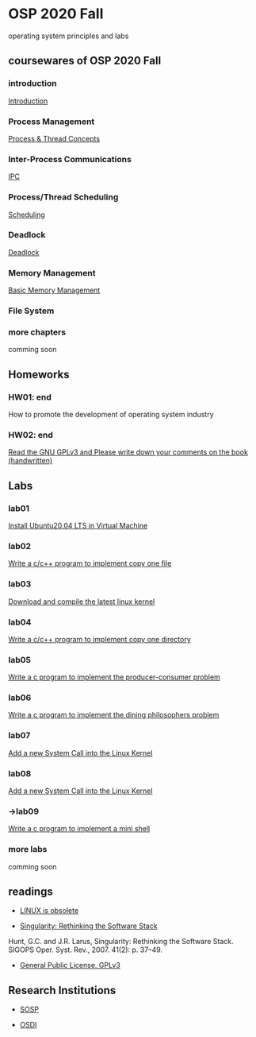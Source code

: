 # OSP 2020 Fall
operating system principles and labs
## coursewares of OSP 2020 Fall

### introduction
[Introduction](/AllinAll/coursewares/OS_01_IntroductionBstructEn.pdf)

### Process Management
[Process & Thread Concepts](/AllinAll/coursewares/OS_03_processthread_01_basicEnV2020V1.pdf)

### Inter-Process Communications
[IPC](/AllinAll/coursewares/OS_03_processthread_02_ipcEnok.pdf)

### Process/Thread Scheduling
[Scheduling](/AllinAll/coursewares/OS_03_processthread_03_schedulingEn.pdf)

### Deadlock
[Deadlock](/AllinAll/coursewares/OS_03_processthread_04_deadlocksEn.pdf)

### Memory Management
[Basic Memory Management](/AllinAll/coursewares/OS_04_memory_01_basicEn.pdf)


### File System


### more chapters
comming soon

## Homeworks

### HW01: end
How to promote the development of operating system industry 

### HW02: end
[Read the GNU GPLv3 and Please write down your comments on the book (handwritten)](https://www.gnu.org/licenses/gpl-3.0.en.html)

## Labs

### lab01
[Install Ubuntu20.04 LTS in Virtual Machine](/AllinAll/labs/lab01installlinux)

### lab02
[Write a c/c++ program to implement copy one file](/AllinAll/labs/lab02copyfile)

### lab03
[Download and compile the latest linux kernel](/AllinAll/labs/lab03compilelinux)

### lab04
[Write a c/c++ program to implement copy one directory](/AllinAll/labs/lab04copydir)

### lab05
[Write a c program to implement the producer-consumer problem](/AllinAll/labs/lab05pcp)

### lab06
[Write a c program to implement the dining philosophers problem](/AllinAll/labs/lab06ipcphilosophers)

### lab07
[Add a new System Call into the Linux Kernel](/AllinAll/labs/lab07addnewsyscall)

### lab08
[Add a new System Call into the Linux Kernel](/AllinAll/labs/lab08addnewsyscallarg)

### ->lab09
[Write a c program to implement a mini shell](/AllinAll/labs/lab09minishell)

### more labs
comming soon

## readings
* [LINUX is obsolete](/AllinAll/others/LINUXisobsolete.pdf)

* [Singularity: Rethinking the Software Stack](/AllinAll/others/osr2007_rethinkingsoftwarestack.pdf)

Hunt, G.C. and J.R. Larus, Singularity: Rethinking the Software Stack. SIGOPS Oper. Syst. Rev., 2007. 41(2): p. 37–49.


* [General Public License, GPLv3](https://www.gnu.org/licenses/gpl-3.0.en.html)


## Research Institutions

* [SOSP](http://www.sosp.org/)

* [OSDI](https://www.usenix.org/conference/osdi20)
